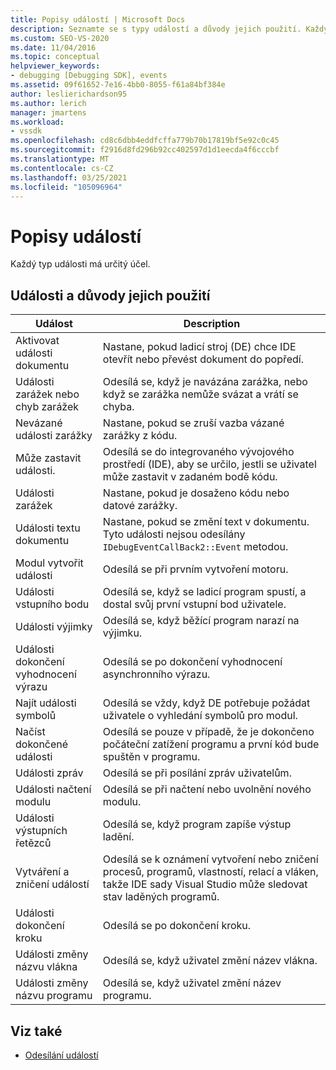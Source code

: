 ```yaml
---
title: Popisy událostí | Microsoft Docs
description: Seznamte se s typy událostí a důvody jejich použití. Každý typ události má určitý účel.
ms.custom: SEO-VS-2020
ms.date: 11/04/2016
ms.topic: conceptual
helpviewer_keywords:
- debugging [Debugging SDK], events
ms.assetid: 09f61652-7e16-4bb0-8055-f61a84bf384e
author: leslierichardson95
ms.author: lerich
manager: jmartens
ms.workload:
- vssdk
ms.openlocfilehash: cd8c6dbb4eddfcffa779b70b17819bf5e92c0c45
ms.sourcegitcommit: f2916d8fd296b92cc402597d1d1eecda4f6cccbf
ms.translationtype: MT
ms.contentlocale: cs-CZ
ms.lasthandoff: 03/25/2021
ms.locfileid: "105096964"
---
```

# <a name="event-descriptions"></a>Popisy událostí
Každý typ události má určitý účel.

## <a name="events-and-the-reasons-for-their-use"></a>Události a důvody jejich použití

|Událost|Description|
|-----------|-----------------|
|Aktivovat události dokumentu|Nastane, pokud ladicí stroj (DE) chce IDE otevřít nebo převést dokument do popředí.|
|Události zarážek nebo chyb zarážek|Odesílá se, když je navázána zarážka, nebo když se zarážka nemůže svázat a vrátí se chyba.|
|Nevázané události zarážky|Nastane, pokud se zruší vazba vázané zarážky z kódu.|
|Může zastavit události.|Odesílá se do integrovaného vývojového prostředí (IDE), aby se určilo, jestli se uživatel může zastavit v zadaném bodě kódu.|
|Události zarážek|Nastane, pokud je dosaženo kódu nebo datové zarážky.|
|Události textu dokumentu|Nastane, pokud se změní text v dokumentu. Tyto události nejsou odesílány `IDebugEventCallBack2::Event` metodou.|
|Modul vytvořit události|Odesílá se při prvním vytvoření motoru.|
|Události vstupního bodu|Odesílá se, když se ladicí program spustí, a dostal svůj první vstupní bod uživatele.|
|Události výjimky|Odesílá se, když běžící program narazí na výjimku.|
|Události dokončení vyhodnocení výrazu|Odesílá se po dokončení vyhodnocení asynchronního výrazu.|
|Najít události symbolů|Odesílá se vždy, když DE potřebuje požádat uživatele o vyhledání symbolů pro modul.|
|Načíst dokončené události|Odesílá se pouze v případě, že je dokončeno počáteční zatížení programu a první kód bude spuštěn v programu.|
|Události zpráv|Odesílá se při posílání zpráv uživatelům.|
|Události načtení modulu|Odesílá se při načtení nebo uvolnění nového modulu.|
|Události výstupních řetězců|Odesílá se, když program zapíše výstup ladění.|
|Vytváření a zničení událostí|Odesílá se k oznámení vytvoření nebo zničení procesů, programů, vlastností, relací a vláken, takže IDE sady Visual Studio může sledovat stav laděných programů.|
|Události dokončení kroku|Odesílá se po dokončení kroku.|
|Události změny názvu vlákna|Odesílá se, když uživatel změní název vlákna.|
|Události změny názvu programu|Odesílá se, když uživatel změní název programu.|

## <a name="see-also"></a>Viz také
- [Odesílání událostí](../../extensibility/debugger/sending-events.md)
